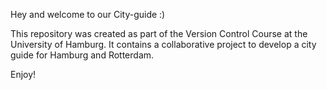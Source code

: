 Hey and welcome to our City-guide :)

This repository was created as part of the Version Control Course at the University of Hamburg. It contains a collaborative project to develop a city guide for Hamburg and Rotterdam.

Enjoy! 
